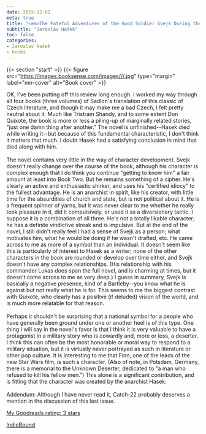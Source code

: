 ```yaml
---
date: 2015-12-01
meta: true
title: "<em>The Fateful Adventures of the Good Soldier Svejk During the World War, Book(s) Three & Four</em>"
subtitle: "Jaroslav Hašek"
toc: false
categories:
- Jaroslav Hašek
- books
---
```


{{< section "start" >}}
{{< figure src="https://images.booksense.com/images///.jpg" type="margin" label="mn-cover" alt="Book cover" >}}

OK, I've been putting off this review long enough. I worked my way through all four books (three volumes) of Sadlon's translation of this classic of Czech literature, and though it may make me a bad Czech, I felt pretty neutral about it. Much like Tristram Shandy, and to some extent Don Quixote, the book is more or less a piling-up of marginally related stories, "just one damn thing after another." The novel is unfinished--Hasek died while writing it--but because of this fundamental characteristic, I don't think it matters that much. I doubt Hasek had a satisfying conclusion in mind that died along with him. <br /><br />The novel contains very little in the way of character development. Svejk doesn't really change over the course of the book, although his character is complex enough that I do think you continue "getting to know him" a fair amount at least into Book Two. But he remains something of a cipher. He's clearly an active and enthusiastic shirker, and uses his "certified idiocy" to the fullest advantage. He is an anarchist in spirit, like his creator, with little time for the absurdities of church and state, but is not political about it. He is a frequent spinner of yarns, but it was never clear to me whether he really took pleasure in it, did it compulsively, or used it as a diversionary tactic. I suppose it is a combination of all three. He's not a totally likable character; he has a definite vindictive streak and is impulsive. But at the end of the novel, I still didn't really feel I had a sense of Svejk as a person; what motivates him, what he would be doing if he wasn't drafted, etc. He came across to me as more of a symbol than an individual. It doesn't seem like this is particularly of interest to Hasek as a writer; none of the other characters in the book are rounded or develop over time either, and Svejk doesn't have any complex relationships. (His relationship with his commander Lukas does span the full novel, and is charming at times, but it doesn't come across to me as very deep.) I guess in summary, Svejk is basically a negative presence, kind of a Bartleby--you know what he is against but not really what he is for. This seems to me the biggest contrast with Quixote, who clearly has a positive (if deluded) vision of the world, and is much more relatable for that reason.<br /><br />Perhaps it shouldn't be surprising that a national symbol for a people who have generally been ground under one or another heel is of this type. One thing I will say in the novel's favor is that I think it is very valuable to have a protagonist in a military story who is cowardly and, more or less, a deserter. I think this can often be the most honorable or moral way to respond to a military situation, but it is virtually never portrayed as such in literature or other pop culture. It is interesting to me that Finn, one of the leads of the new Star Wars film, is such a character. (Also of note, in Potsdam, Germany, there is a memorial to the Unknown Deserter, dedicated to "a man who refused to kill his fellow men.") This alone is a significant contribution, and is fitting that the character was created by the anarchist Hasek. <br /><br />Addendum: Although I have never read it, Catch-22 probably deserves a mention in the discussion of this last issue.

[My Goodreads rating: 3 stars](https://www.goodreads.com/review/show/1449197039)  

[IndieBound](https://www.indiebound.org/book/)
